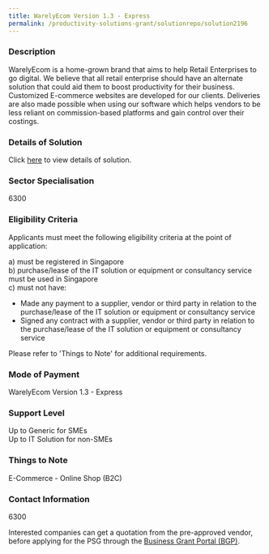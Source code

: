 ```yaml
---
title: WarelyEcom Version 1.3 - Express
permalink: /productivity-solutions-grant/solutionrepo/solution2196
---
```


### Description

WarelyEcom is a home-grown brand that aims to help Retail Enterprises to go digital. We believe that all retail enterprise should have an alternate solution that could aid them to boost productivity for their business. Customized E-commerce websites are developed for our clients. Deliveries are also made possible when using our software which helps vendors to be less reliant on commission-based platforms and gain control over their costings.

### Details of Solution

Click <a href='Plus 65 Marketing Pte Ltd' target='_blank' rel='noopener'>here</a> to view details of solution.

### Sector Specialisation

 6300 

### Eligibility Criteria

Applicants must meet the following eligibility criteria at the point of application:

a) must be registered in Singapore <br>
b) purchase/lease of the IT solution or equipment or consultancy service must be used in Singapore <br>
c) must not have:
- Made any payment to a supplier, vendor or third party in relation to the purchase/lease of the IT solution or equipment or consultancy service
- Signed any contract with a supplier, vendor or third party in relation to the purchase/lease of the IT solution or equipment or consultancy service

Please refer to 'Things to Note' for additional requirements.

### Mode of Payment
WarelyEcom Version 1.3 - Express

### Support Level
Up to Generic for SMEs <br>
Up to IT Solution for non-SMEs

### Things to Note
E-Commerce - Online Shop (B2C)

### Contact Information
6300

Interested companies can get a quotation from the pre-approved vendor, before applying for the PSG through the <a target='_blank' rel='noopener' href='https://www.businessgrants.gov.sg/'>Business Grant Portal (BGP)</a>.
